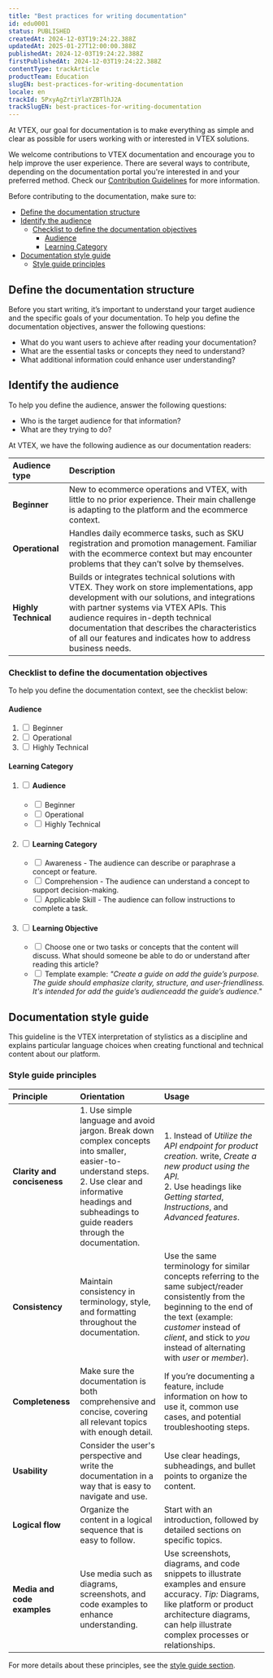 ```yaml
---
title: "Best practices for writing documentation"
id: edu0001
status: PUBLISHED
createdAt: 2024-12-03T19:24:22.388Z
updatedAt: 2025-01-27T12:00:00.388Z
publishedAt: 2024-12-03T19:24:22.388Z
firstPublishedAt: 2024-12-03T19:24:22.388Z
contentType: trackArticle
productTeam: Education
slugEN: best-practices-for-writing-documentation
locale: en
trackId: 5PxyAgZrtiYlaYZBTlhJ2A
trackSlugEN: best-practices-for-writing-documentation
---
```


At VTEX, our goal for documentation is to make everything as simple and clear as possible for users working with or interested in VTEX solutions.

We welcome contributions to VTEX documentation and encourage you to help improve the user experience. There are several ways to contribute, depending on the documentation portal you're interested in and your preferred method. Check our [Contribution Guidelines](https://language-hub.netlify.app/docs/documentation/contribution-guidelines) for more information.

Before contributing to the documentation, make sure to:

- [Define the documentation structure](#define-the-documentation-structure)
- [Identify the audience](#identify-the-audience)
  - [Checklist to define the documentation objectives](#checklist-to-define-the-documentation-objectives)
    - [Audience](#audience)
    - [Learning Category](#learning-category)
- [Documentation style guide](#documentation-style-guide)
  - [Style guide principles](#style-guide-principles)

## Define the documentation structure

Before you start writing, it’s important to understand your target audience and the specific goals of your documentation. To help you define the documentation objectives, answer the following questions:

- What do you want users to achieve after reading your documentation?
- What are the essential tasks or concepts they need to understand?
- What additional information could enhance user understanding?

## Identify the audience

To help you define the audience, answer the following questions:

- Who is the target audience for that information?
- What are they trying to do?

At VTEX, we have the following audience as our documentation readers:

| Audience type | Description   |
| :------------ | :------------ |
| **Beginner**  | New to ecommerce operations and VTEX, with little to no prior experience. Their main challenge is adapting to the platform and the ecommerce context. |
| **Operational**      | Handles daily ecommerce tasks, such as SKU registration and promotion management. Familiar with the ecommerce context but may encounter problems that they can’t solve by themselves. |
| **Highly Technical** | Builds or integrates technical solutions with VTEX. They work on store implementations, app development with our solutions, and integrations with partner systems via VTEX APIs. This audience requires in-depth technical documentation that describes the characteristics of all our features and indicates how to address business needs. |

### Checklist to define the documentation objectives

To help you define the documentation context, see the checklist below:

#### Audience

<ol> 
  <li><input type="checkbox" id="beginner" name="audience" value="Beginner" />
  <label for="beginner">Beginner</label></li>
  <li><input type="checkbox" id="operational" name="audience" value="Operational" />
  <label for="operational">Operational</label></li>
  <li><input type="checkbox" id="developer" name="audience" value="Developer"  />
  <label for="developer">Highly Technical</label></li>
</ol>

#### Learning Category

<ol>
    <li><h4><input type="checkbox" /> Audience</h4>
      <ul>
        <li><input type="checkbox" /> Beginner</li>
        <li><input type="checkbox" /> Operational</li>
        <li><input type="checkbox" /> Highly Technical</li>
      </ul>
    </li>
    <li><h4><input type="checkbox" /> Learning Category</h4>
      <ul>
        <li><input type="checkbox" /> Awareness - The audience can describe or paraphrase a concept or feature.</li>
        <li><input type="checkbox" /> Comprehension - The audience can understand a concept to support decision-making.</li>
        <li><input type="checkbox" /> Applicable Skill - The audience can follow instructions to complete a task.</li>
      </ul>
    </li>
    <li><h4><input type="checkbox" /> Learning Objective</h4>
      <ul>
        <li><input type="checkbox" /> Choose one or two tasks or concepts that the content will discuss. What should someone be able to do or understand after reading this article?</li>
        <li><input type="checkbox" /> Template example: <i>"Create a guide on <bold>add the guide’s purpose</bold>. The guide should emphasize clarity, structure, and user-friendliness. It's intended for <bold>add the guide’s audienceadd the guide’s audience</bold>."</i></li>
      </ul>
    </li>
</ol>

## Documentation style guide

This guideline is the VTEX interpretation of stylistics as a discipline and explains particular language choices when creating functional and technical content about our platform.

### Style guide principles

| Principle  | Orientation  | Usage  |
| :--------- | :----------- | :----- |
| **Clarity and conciseness** | 1. Use simple language and avoid jargon. Break down complex concepts into smaller, easier-to-understand steps. <br> 2. Use clear and informative headings and subheadings to guide readers through the documentation.| 1. Instead of *Utilize the API endpoint for product creation.* write, *Create a new product using the API.* <br> 2. Use headings like *Getting started*, *Instructions*, and *Advanced features*.   |
| **Consistency**      | Maintain consistency in terminology, style, and formatting throughout the documentation. | Use the same terminology for similar concepts referring to the same subject/reader consistently from the beginning to the end of the text (example: *customer* instead of *client*, and stick to *you* instead of alternating with *user* or *member*).  |
| **Completeness**            | Make sure the documentation is both comprehensive and concise, covering all relevant topics with enough detail. | If you’re documenting a feature, include information on how to use it, common use cases, and potential troubleshooting steps. |
| **Usability**               | Consider the user's perspective and write the documentation in a way that is easy to navigate and use. | Use clear headings, subheadings, and bullet points to organize the content. |
| **Logical flow**            | Organize the content in a logical sequence that is easy to follow. | Start with an introduction, followed by detailed sections on specific topics. |
| **Media and code examples** | Use media such as diagrams, screenshots, and code examples to enhance understanding. | Use screenshots, diagrams, and code snippets to illustrate examples and ensure accuracy. *Tip:* Diagrams, like platform or product architecture diagrams, can help illustrate complex processes or relationships. |

For more details about these principles, see the [style guide section](LINK).
